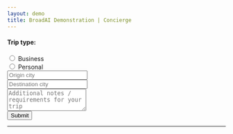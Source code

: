 ```yaml
---
layout: demo
title: BroadAI Demonstration | Concierge
---
```


<div class="container mt-5">
  <div class="row">
    <div class="col-12 col-md-5 py-2">
      <h4>Trip type:</h4>
      <div class="d-flex px-2">
        <div class="form-check mx-2">
          <input class="form-check-input" type="radio" name="tripType" id="radioBusiness" onchange="updateTask()">
          <label class="form-check-label" for="radioBusiness">
            Business
          </label>
        </div>
        <div class="form-check mx-2">
          <input class="form-check-input" type="radio" name="tripType" id="radioPersonal" onchange="updateTask()">
          <label class="form-check-label" for="radioPersonal">
            Personal
          </label>
        </div>
      </div>
    </div>
    <div class="col-12 col-md-3 py-3">
      <input type="text" class="form-control py-4" id="originCity" placeholder="Origin city" onkeyup="updateTask()">
    </div>
    <div class="col-12 col-md-3 py-3">
      <input type="text" class="form-control py-4" id="destinationCity" placeholder="Destination city"
        onkeyup="updateTask()">
    </div>
  </div>
  <div class="row">
    <div class="col-12 col-md-12 py-0" id="instructions">
      <!-- additional details -->
    </div>
    <div class="col-12 col-md-11 py-2">
      <textarea class="form-control py-4" id="notes" placeholder="Additional notes / requirements for your trip"
        rows="3" onkeyup="updateTask()"></textarea>
    </div>
    <div class="col-12 col-md-1 py-3">
      <button class="btn btn-lg btn-primary" id="btnGoConcierge" onclick="goConcierge()">Submit</button>
    </div>
  </div>
  <div class="row">
    <div class="col-12 col-md-12">
      <input type="hidden" class="form-control" id="task">
    </div>
  </div>
  <div class="row">
    <div class="col-12 col-md-8">
      <div id="results"><!-- Results --></div>
    </div>
    <div class="col-12 col-md-4">
      <div id="plan" style="font-weight:100;color:#eee;"><!-- Plan --></div>
    </div>
  </div>
</div>

---
